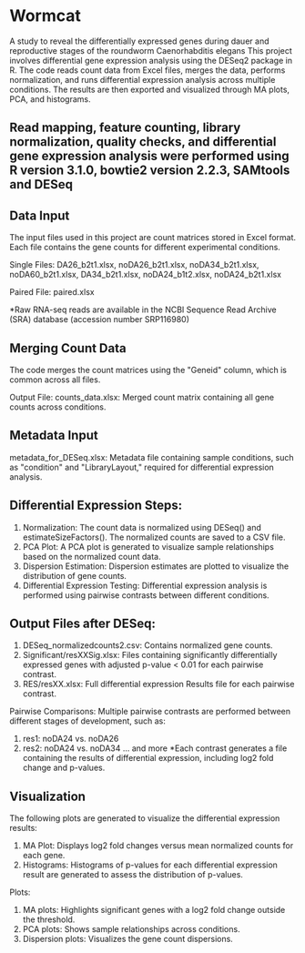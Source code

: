 # Wormcat
A study to reveal the differentially expressed genes during dauer and reproductive stages of the roundworm Caenorhabditis elegans
This project involves differential gene expression analysis using the DESeq2 package in R. The code reads count data from Excel files, merges the data, performs normalization, and runs differential expression analysis across multiple conditions. The results are then exported and visualized through MA plots, PCA, and histograms.

## Read mapping, feature counting, library normalization, quality checks, and differential gene expression analysis were performed using R version 3.1.0, bowtie2 version 2.2.3, SAMtools and DESeq


## Data Input
The input files used in this project are count matrices stored in Excel format. Each file contains the gene counts for different experimental conditions.

Single Files: DA26_b2t1.xlsx, noDA26_b2t1.xlsx, noDA34_b2t1.xlsx, noDA60_b2t1.xlsx, DA34_b2t1.xlsx, noDA24_b1t2.xlsx, noDA24_b2t1.xlsx

Paired File: paired.xlsx

*Raw RNA-seq reads are available in the NCBI Sequence Read Archive (SRA) database (accession number SRP116980)

## Merging Count Data
The code merges the count matrices using the "Geneid" column, which is common across all files. 

Output File:
counts_data.xlsx: Merged count matrix containing all gene counts across conditions.


## Metadata Input
metadata_for_DESeq.xlsx: Metadata file containing sample conditions, such as "condition" and "LibraryLayout," required for differential expression analysis.


## Differential Expression Steps:
1. Normalization: The count data is normalized using DESeq() and estimateSizeFactors(). The normalized counts are saved to a CSV file.
2. PCA Plot: A PCA plot is generated to visualize sample relationships based on the normalized count data.
3. Dispersion Estimation: Dispersion estimates are plotted to visualize the distribution of gene counts.
4. Differential Expression Testing: Differential expression analysis is performed using pairwise contrasts between different conditions.


## Output Files after DESeq:
1. DESeq_normalizedcounts2.csv: Contains normalized gene counts.
2. Significant/resXXSig.xlsx: Files containing significantly differentially expressed genes with adjusted p-value < 0.01 for each pairwise contrast.
3. RES/resXX.xlsx: Full differential expression Results file for each pairwise contrast.
   
Pairwise Comparisons:
Multiple pairwise contrasts are performed between different stages of development, such as:
1. res1: noDA24 vs. noDA26
2. res2: noDA24 vs. noDA34 ... and more
*Each contrast generates a file containing the results of differential expression, including log2 fold change and p-values.


## Visualization
The following plots are generated to visualize the differential expression results:

1. MA Plot: Displays log2 fold changes versus mean normalized counts for each gene.
2. Histograms: Histograms of p-values for each differential expression result are generated to assess the distribution of p-values.

Plots:
1. MA plots: Highlights significant genes with a log2 fold change outside the threshold.
2. PCA plots: Shows sample relationships across conditions.
3. Dispersion plots: Visualizes the gene count dispersions.

